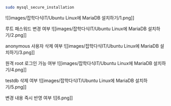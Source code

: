 ```bash
sudo mysql_secure_installation
```
![[images/잡학다식IT/Ubuntu Linux에 MariaDB 설치하기/1.png]]

루트 패스워드 변경 여부
![[images/잡학다식IT/Ubuntu Linux에 MariaDB 설치하기/2.png]]

anonymous 사용자 삭제 여부
![[images/잡학다식IT/Ubuntu Linux에 MariaDB 설치하기/3.png]]

원격 root 로그인 가능 여부
![[images/잡학다식IT/Ubuntu Linux에 MariaDB 설치하기/4.png]]

testdb 삭제 여부
![[images/잡학다식IT/Ubuntu Linux에 MariaDB 설치하기/5.png]]

변경 내용 즉시 반영 여부
![[6.png]]